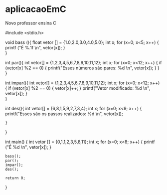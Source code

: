 # aplicacaoEmC
Novo professor ensina C

#include <stdio.h>

void bass (){
    float vetor [] = {1.0,2.0,3.0,4.0,5.0};
    int x;
    for (x=0; x<5; x++) {
        printf ("É %.1f \n", vetor[x]);
    }    
}


int par(){
    int vetor[] = {1,2,3,4,5,6,7,8,9,10,11,12};
    int x;
    for (x=0; x<12; x++) {
        if (vetor[x] %2 == 0) {
            printf("Esses números são pares: %d \n", vetor[x]);
        }
    }    
}

int impar(){
    int vetor[] = {1,2,3,4,5,6,7,8,9,10,11,12};
    int x;
    for (x=0; x<12; x++) {
        if (vetor[x] %2 == 0) {
            vetor[x]++;
        }
        printf("Vetor modificado: %d \n", vetor[x]);
    }    
}

int des(){
    int vetor[] = {6,8,1,5,9,2,7,3,4};
    int x;
    for (x=0; x<9; x++) {
        printf("Esses são os passos realizados: %d \n", vetor[x]);

    }    
}

int main() {
    int vetor [] = {0,1,1,2,3,5,8,11};
    int x;
    for (x=0; x<8; x++) {
        printf ("É %d \n", vetor[x]);
    }

    bass();
    par();
    impar();
    des();
    
    return 0;
}

